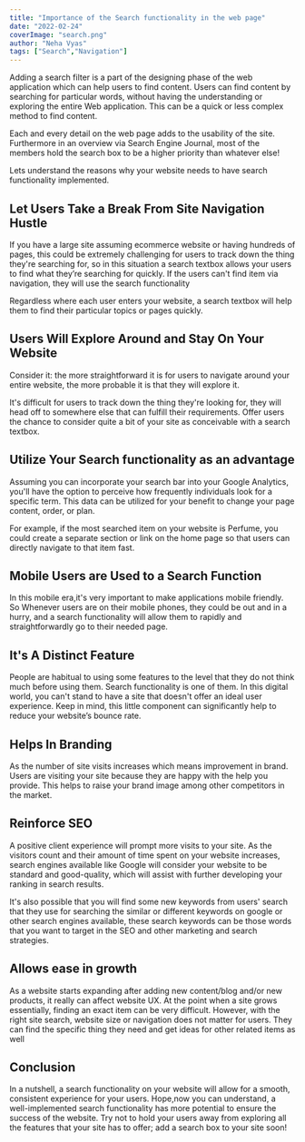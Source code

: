 ```yaml
---
title: "Importance of the Search functionality in the web page"
date: "2022-02-24"
coverImage: "search.png"
author: "Neha Vyas"
tags: ["Search","Navigation"]
---
```

Adding a search filter is a part of the designing phase of the web application which can help users to find content. Users can find content by searching for particular words, without having the understanding or exploring the entire Web application. This can be a quick or less complex method to find content.

Each and every detail on the web page adds to the usability of the site. Furthermore in an overview via Search Engine Journal, most of the members hold the search box to be a higher priority than whatever else!

Lets understand the reasons why your website needs to have search functionality implemented.

## Let Users Take a Break From Site Navigation Hustle
If you have a large site assuming ecommerce website or having hundreds of pages, this could be extremely challenging for users to track down the thing they're searching for, so in this situation a search textbox allows your users to find what they’re searching for quickly. 
If the users can't find item via navigation, they will use the search functionality 

Regardless where each user enters your website, a search textbox will help them to find their particular topics or pages quickly.

## Users Will Explore Around and Stay On Your Website
Consider it: the more straightforward it is for users to navigate around your entire website, the more probable it is that they will explore it. 

It's difficult for users to track down the thing they're looking for, they will head off to somewhere else that can fulfill their requirements. Offer users the chance to consider quite a bit of your site as conceivable with a search textbox.

## Utilize Your Search functionality as an advantage 
Assuming you can incorporate your search bar into your Google Analytics, you'll have the option to perceive how frequently individuals look for a specific term. This data can be utilized for your benefit to change your page content, order, or plan.

For example, if the most searched item on your website is Perfume, you could create a separate section or link on the home page so that users can directly navigate to that item fast.

## Mobile Users are Used to a Search Function
In this mobile era,it's very important to make applications mobile friendly. So Whenever users are on their mobile phones, they could be out and in a hurry, and a search functionality will allow them to rapidly and straightforwardly go to their needed page.

## It's A Distinct Feature
People are habitual to using some features to the level that they do not think much before using them. Search functionality is one of them. In this digital world, you can't stand to have a site that doesn't offer an ideal user experience. Keep in mind, this little component can significantly help to reduce your website’s bounce rate.

## Helps In Branding
As the number of site visits increases which means improvement in brand. Users are visiting your site because they are happy with the help you provide. This helps to raise your brand image among other competitors in the market.

## Reinforce SEO
A positive client experience will prompt more visits to your site. As the visitors count and their amount of time spent on your website increases, search engines available like Google will consider your website to be standard and good-quality, which will assist with further developing your ranking in search results.

It's also possible that you will find some new keywords from users' search that they use for searching the similar or different keywords on google or other search engines available, these search keywords can be those words that you want to target in the SEO and other marketing and search strategies.

## Allows ease in growth
As a website starts expanding after adding new content/blog and/or new products, it really can affect website UX. At the point when a site grows essentially, finding an exact item can be very difficult. However, with the right site search, website size or navigation does not matter for users. They can find the specific thing they need and get ideas for other related items as well

## Conclusion
In a nutshell, a search functionality on your website will allow for a smooth, consistent experience for your users. Hope,now you can understand, a well-implemented search functionality has more potential to ensure the success of the website.
Try not to hold your users away from exploring all the features that your site has to offer; add a search box to your site soon!
